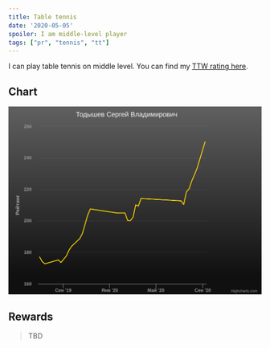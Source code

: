 ```yaml
---
title: Table tennis
date: '2020-05-05'
spoiler: I am middle-level player
tags: ["pr", "tennis", "tt"]
---
```


I can play table tennis on middle level. You can find my [TTW rating here](http://r.ttw.ru/players/?id=6308883).

## Chart

![Progress](./ttwr-snapshot.svg "My Progress")

## Rewards

> TBD
